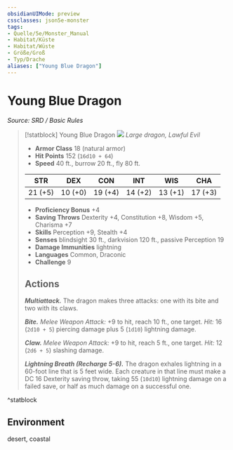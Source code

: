 ```yaml
---
obsidianUIMode: preview
cssclasses: json5e-monster
tags:
- Quelle/5e/Monster_Manual
- Habitat/Küste
- Habitat/Wüste
- Größe/Groß
- Typ/Drache
aliases: ["Young Blue Dragon"]
---
```

# Young Blue Dragon
*Source: SRD / Basic Rules*  

> [!statblock] Young Blue Dragon
> ![](compendium/bestiary/dragon/token/young-blue-dragon.png#token)
> *Large dragon, Lawful Evil*
> 
> - **Armor Class** 18  (natural armor)
> - **Hit Points** 152 (`16d10 + 64`)
> - **Speed** 40 ft., burrow 20 ft., fly 80 ft.
> 
> |STR|DEX|CON|INT|WIS|CHA|
> |:---:|:---:|:---:|:---:|:---:|:---:|
> |21 (+5)|10 (+0)|19 (+4)|14 (+2)|13 (+1)|17 (+3)|
> 
> - **Proficiency Bonus** +4
> - **Saving Throws** Dexterity +4, Constitution +8, Wisdom +5, Charisma +7
> - **Skills** Perception +9, Stealth +4
> - **Senses** blindsight 30 ft., darkvision 120 ft., passive Perception 19
> - **Damage Immunities** lightning
> - **Languages** Common, Draconic
> - **Challenge** 9
> 
> ## Actions
> 
> ***Multiattack.*** The dragon makes three attacks: one with its bite and two with its claws.
> 
> ***Bite.*** *Melee Weapon Attack:* +9 to hit, reach 10 ft., one target. *Hit:* 16 (`2d10 + 5`) piercing damage plus 5 (`1d10`) lightning damage.
> 
> ***Claw.*** *Melee Weapon Attack:* +9 to hit, reach 5 ft., one target. *Hit:* 12 (`2d6 + 5`) slashing damage.
> 
> ***Lightning Breath (Recharge 5-6).*** The dragon exhales lightning in a 60-foot line that is 5 feet wide. Each creature in that line must make a DC 16 Dexterity saving throw, taking 55 (`10d10`) lightning damage on a failed save, or half as much damage on a successful one.
^statblock

## Environment

desert, coastal